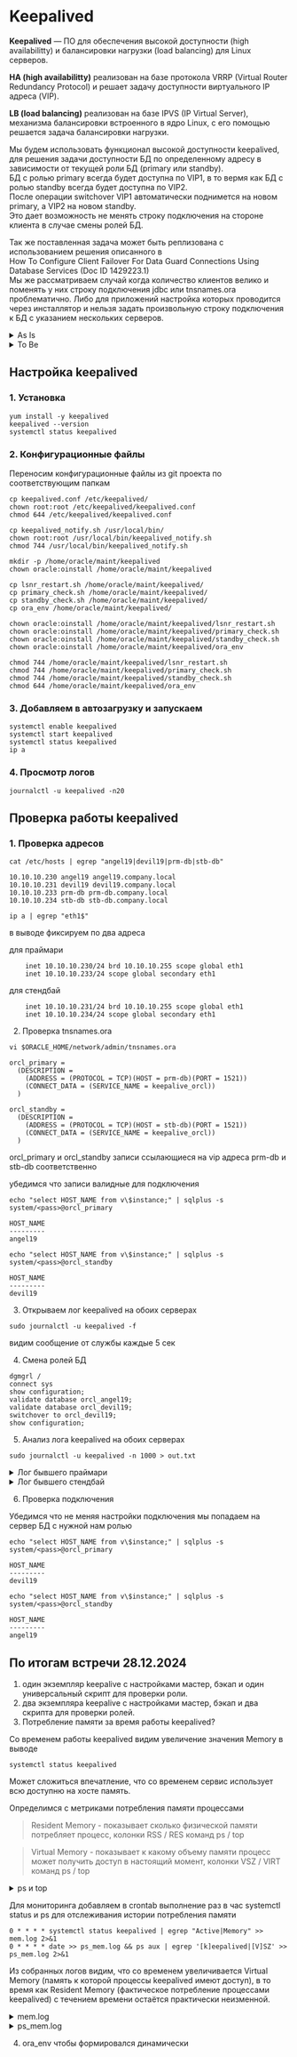 # Keepalived

**Keepalived** — ПО для обеспечения высокой доступности (high availabilitty) и балансировки нагрузки (load balancing) для Linux серверов.

**HA (high availabilitty)** реализован на базе протокола VRRP (Virtual Router Redundancy Protocol) и решает задачу доступности виртуального IP адреса (VIP).

**LB (load balancing)** реализован на базе IPVS (IP Virtual Server), механизма балансировки встроенного в ядро Linux, с его помощью решается задача балансировки нагрузки.

Мы будем использовать функционал высокой доступности keepalived, для решения задачи доступности БД по определенному адресу в зависимости от текущей роли БД (primary или standby). \
БД с ролью primary всегда будет доступна по VIP1, в то вермя как БД с ролью standby всегда будет доступна по VIP2. \
После операции switchover VIP1 автоматически поднимется на новом primary, а VIP2 на новом standby. \
Это дает возможность не менять строку подключения на стороне клиента в случае смены ролей БД.

Так же поставленная задача может быть реплизована с использованием решения описанного в \
How To Configure Client Failover For Data Guard Connections Using Database Services (Doc ID 1429223.1) \
Мы же рассматриваем случай когда количество клиентов велико и поменять у них строку подключения jdbc или tnsnames.ora проблематично.
Либо для приложений настройка которых проводится через инсталлятор и нельзя задать произвольную строку подключения к БД с указанием нескольких серверов.

<details><summary>As Is</summary>

![as_is](images/as_is.png)

* При смене ролей БД необходимо перенастраивать клиентов на подключение к новому серверу
* Клиенты которые подключались только на standby теперь подключаются на primary, тем самым создавая не запланированнную нагрузку
* Если клиенты имеют право подключения только на standby (триггер на профиль пользователя), то после смены ролей они будут получать ошибку пока не сменят строку подключения

</details>

<details><summary>To Be</summary>

![to_be](images/to_be.png)

* Каждый из серверов primary и standby имеет собственный VIP
* При смене ролей БД нужный VIP поднимается автоматически
* Не нужно менять строку подключения на клиентах, так как они настроены на "плавающий" VIP, который всегда соответствует роли БД

</details>

## Настройка keepalived

### 1. Установка

```shell
yum install -y keepalived
keepalived --version
systemctl status keepalived
```

### 2. Конфигурационные файлы

Переносим конфигурационные файлы из git проекта по соответствующим папкам

```shell
cp keepalived.conf /etc/keepalived/
chown root:root /etc/keepalived/keepalived.conf
chmod 644 /etc/keepalived/keepalived.conf

cp keepalived_notify.sh /usr/local/bin/
chown root:root /usr/local/bin/keepalived_notify.sh 
chmod 744 /usr/local/bin/keepalived_notify.sh

mkdir -p /home/oracle/maint/keepalived
chown oracle:oinstall /home/oracle/maint/keepalived

cp lsnr_restart.sh /home/oracle/maint/keepalived/
cp primary_check.sh /home/oracle/maint/keepalived/
cp standby_check.sh /home/oracle/maint/keepalived/
cp ora_env /home/oracle/maint/keepalived/

chown oracle:oinstall /home/oracle/maint/keepalived/lsnr_restart.sh
chown oracle:oinstall /home/oracle/maint/keepalived/primary_check.sh
chown oracle:oinstall /home/oracle/maint/keepalived/standby_check.sh
chown oracle:oinstall /home/oracle/maint/keepalived/ora_env

chmod 744 /home/oracle/maint/keepalived/lsnr_restart.sh
chmod 744 /home/oracle/maint/keepalived/primary_check.sh
chmod 744 /home/oracle/maint/keepalived/standby_check.sh
chmod 644 /home/oracle/maint/keepalived/ora_env
```

### 3. Добавляем в автозагрузку и запускаем

```shell
systemctl enable keepalived
systemctl start keepalived
systemctl status keepalived
ip a
```

### 4. Просмотр логов

```shell
journalctl -u keepalived -n20
```

## Проверка работы keepalived

### 1. Проверка адресов

```shell
cat /etc/hosts | egrep "angel19|devil19|prm-db|stb-db"

10.10.10.230 angel19 angel19.company.local
10.10.10.231 devil19 devil19.company.local
10.10.10.233 prm-db prm-db.company.local
10.10.10.234 stb-db stb-db.company.local
```

```shell
ip a | egrep "eth1$"
```

в выводе фиксируем по два адреса

для праймари
```shell
    inet 10.10.10.230/24 brd 10.10.10.255 scope global eth1
    inet 10.10.10.233/24 scope global secondary eth1
```

для стендбай
```shell
    inet 10.10.10.231/24 brd 10.10.10.255 scope global eth1
    inet 10.10.10.234/24 scope global secondary eth1
```

2. Проверка tnsnames.ora

```shell
vi $ORACLE_HOME/network/admin/tnsnames.ora

orcl_primary =
  (DESCRIPTION =
    (ADDRESS = (PROTOCOL = TCP)(HOST = prm-db)(PORT = 1521))
    (CONNECT_DATA = (SERVICE_NAME = keepalive_orcl))
  )

orcl_standby =
  (DESCRIPTION =
    (ADDRESS = (PROTOCOL = TCP)(HOST = stb-db)(PORT = 1521))
    (CONNECT_DATA = (SERVICE_NAME = keepalive_orcl))
  )
```

orcl_primary и orcl_standby записи ссылающиеся на vip адреса prm-db и stb-db соответственно 

убедимся что записи валидные для подключения

```shell
echo "select HOST_NAME from v\$instance;" | sqlplus -s system/<pass>@orcl_primary

HOST_NAME
---------
angel19

echo "select HOST_NAME from v\$instance;" | sqlplus -s system/<pass>@orcl_standby

HOST_NAME
---------
devil19

```

3. Открываем лог keepalived на обоих серверах

```shell
sudo journalctl -u keepalived -f
```

видим сообщение от службы каждые 5 сек

4. Смена ролей БД

```shell
dgmgrl /
connect sys
show configuration;
validate database orcl_angel19;
validate database orcl_devil19;
switchover to orcl_devil19;
show configuration;
```

5. Анализ лога keepalived на обоих серверах

```shell
sudo journalctl -u keepalived -n 1000 > out.txt
```

<details><summary>Лог бывшего праймари</summary>
<pre>
Dec 24 18:44:26 angel19 Keepalived_vrrp[1275]: /home/oracle/maint/keepalived/standby_check.sh exited with status 1 <b><-- так как роль БД primary, проверка standby_check возвращает ошибку</b>
Dec 24 18:44:31 angel19 Keepalived_vrrp[1275]: /home/oracle/maint/keepalived/standby_check.sh exited with status 1
Dec 24 18:44:36 angel19 Keepalived_vrrp[1275]: /home/oracle/maint/keepalived/standby_check.sh exited with status 1
Dec 24 18:44:41 angel19 Keepalived_vrrp[1275]: /home/oracle/maint/keepalived/standby_check.sh exited with status 1
Dec 24 18:44:46 angel19 Keepalived_vrrp[1275]: /home/oracle/maint/keepalived/standby_check.sh exited with status 1
Dec 24 18:44:52 angel19 Keepalived_vrrp[1275]: /home/oracle/maint/keepalived/primary_check.sh exited with status 255 <b><-- в момент смены ролей обе проверки</b> 
Dec 24 18:44:52 angel19 Keepalived_vrrp[1275]: /home/oracle/maint/keepalived/standby_check.sh exited with status 255 <b><-- возвращают код ошибки</b>
Dec 24 18:44:59 angel19 Keepalived_vrrp[1275]: /home/oracle/maint/keepalived/standby_check.sh exited with status 1
Dec 24 18:45:01 angel19 Keepalived_vrrp[1275]: /home/oracle/maint/keepalived/standby_check.sh exited with status 1
Dec 24 18:45:06 angel19 Keepalived_vrrp[1275]: /home/oracle/maint/keepalived/primary_check.sh exited with status 1
Dec 24 18:45:11 angel19 Keepalived_vrrp[1275]: /home/oracle/maint/keepalived/primary_check.sh exited with status 1
Dec 24 18:45:11 angel19 Keepalived_vrrp[1275]: VRRP_Script(primary_check) failed 
Dec 24 18:45:11 angel19 Keepalived_vrrp[1275]: VRRP_Script(standby_check) succeeded <b><-- смена ролей завершена, проверка standby_check теперь проходит успешно</b>
Dec 24 18:45:12 angel19 Keepalived_vrrp[1275]: VRRP_Instance(VIP_PRIMARY) Entering FAULT STATE
Dec 24 18:45:12 angel19 Keepalived_vrrp[1275]: VRRP_Instance(VIP_PRIMARY) removing protocol VIPs. <b><-- отключение vip адреса primary</b> 
Dec 24 18:45:12 angel19 Keepalived_vrrp[1275]: Opening script file /usr/local/bin/keepalived_notify.sh <b><-- вызов скрипта для рестарта листнера т.к. убрали ip</b>
Dec 24 18:45:12 angel19 Keepalived_vrrp[1275]: VRRP_Instance(VIP_PRIMARY) Now in FAULT state
Dec 24 18:45:12 angel19 su[55630]: (to oracle) root on none
Dec 24 18:45:13 angel19 Keepalived_vrrp[1275]: Kernel is reporting: interface eth1 UP
Dec 24 18:45:13 angel19 Keepalived_vrrp[1275]: VRRP_Instance(VIP_STANDBY): Transition to MASTER STATE
Dec 24 18:45:13 angel19 Keepalived_vrrp[1275]: VRRP_Instance(VIP_STANDBY) Transition to MASTER STATE
Dec 24 18:45:14 angel19 Keepalived_vrrp[1275]: VRRP_Instance(VIP_STANDBY) Entering MASTER STATE
Dec 24 18:45:14 angel19 Keepalived_vrrp[1275]: VRRP_Instance(VIP_STANDBY) setting protocol VIPs. <b><-- активация vip адреса standby</b>
Dec 24 18:45:14 angel19 Keepalived_vrrp[1275]: Sending gratuitous ARP on eth1 for 10.10.10.234
Dec 24 18:45:14 angel19 Keepalived_vrrp[1275]: VRRP_Instance(VIP_STANDBY) Sending/queueing gratuitous ARPs on eth1 for 10.10.10.234
Dec 24 18:45:14 angel19 Keepalived_vrrp[1275]: Sending gratuitous ARP on eth1 for 10.10.10.234
Dec 24 18:45:14 angel19 Keepalived_vrrp[1275]: Sending gratuitous ARP on eth1 for 10.10.10.234
Dec 24 18:45:14 angel19 Keepalived_vrrp[1275]: Sending gratuitous ARP on eth1 for 10.10.10.234
Dec 24 18:45:14 angel19 Keepalived_vrrp[1275]: Sending gratuitous ARP on eth1 for 10.10.10.234
Dec 24 18:45:14 angel19 Keepalived_vrrp[1275]: Opening script file /usr/local/bin/keepalived_notify.sh <b><-- вызов скрипта для рестарта листнера т.к. добавили ip</b>
Dec 24 18:45:14 angel19 su[55745]: (to oracle) root on none
Dec 24 18:45:16 angel19 Keepalived_vrrp[1275]: /home/oracle/maint/keepalived/primary_check.sh exited with status 1
Dec 24 18:45:19 angel19 Keepalived_vrrp[1275]: Sending gratuitous ARP on eth1 for 10.10.10.234
Dec 24 18:45:19 angel19 Keepalived_vrrp[1275]: VRRP_Instance(VIP_STANDBY) Sending/queueing gratuitous ARPs on eth1 for 10.10.10.234
Dec 24 18:45:19 angel19 Keepalived_vrrp[1275]: Sending gratuitous ARP on eth1 for 10.10.10.234
Dec 24 18:45:19 angel19 Keepalived_vrrp[1275]: Sending gratuitous ARP on eth1 for 10.10.10.234
Dec 24 18:45:19 angel19 Keepalived_vrrp[1275]: Sending gratuitous ARP on eth1 for 10.10.10.234
Dec 24 18:45:19 angel19 Keepalived_vrrp[1275]: Sending gratuitous ARP on eth1 for 10.10.10.234
Dec 24 18:45:21 angel19 Keepalived_vrrp[1275]: /home/oracle/maint/keepalived/primary_check.sh exited with status 1 <b><-- так как теперь роль БД standby, проверка primary_check возвращает ошибку</b>
Dec 24 18:45:26 angel19 Keepalived_vrrp[1275]: /home/oracle/maint/keepalived/primary_check.sh exited with status 1
Dec 24 18:45:31 angel19 Keepalived_vrrp[1275]: /home/oracle/maint/keepalived/primary_check.sh exited with status 1
</pre>
</details>

<details><summary>Лог бывшего стендбай</summary>
<pre>
Dec 24 18:44:15 devil19 Keepalived_vrrp[1285]: /home/oracle/maint/keepalived/primary_check.sh exited with status 1
Dec 24 18:44:20 devil19 Keepalived_vrrp[1285]: /home/oracle/maint/keepalived/primary_check.sh exited with status 1
Dec 24 18:44:25 devil19 Keepalived_vrrp[1285]: /home/oracle/maint/keepalived/primary_check.sh exited with status 1
Dec 24 18:44:30 devil19 Keepalived_vrrp[1285]: /home/oracle/maint/keepalived/primary_check.sh exited with status 1
Dec 24 18:44:35 devil19 Keepalived_vrrp[1285]: /home/oracle/maint/keepalived/primary_check.sh exited with status 1
Dec 24 18:44:41 devil19 Keepalived_vrrp[1285]: /home/oracle/maint/keepalived/primary_check.sh exited with status 255
Dec 24 18:44:41 devil19 Keepalived_vrrp[1285]: /home/oracle/maint/keepalived/standby_check.sh exited with status 255
Dec 24 18:44:45 devil19 Keepalived_vrrp[1285]: /home/oracle/maint/keepalived/standby_check.sh exited with status 1
Dec 24 18:44:45 devil19 Keepalived_vrrp[1285]: VRRP_Script(standby_check) failed
Dec 24 18:44:46 devil19 Keepalived_vrrp[1285]: VRRP_Instance(VIP_STANDBY) Entering FAULT STATE
Dec 24 18:44:46 devil19 Keepalived_vrrp[1285]: VRRP_Instance(VIP_STANDBY) removing protocol VIPs.
Dec 24 18:44:46 devil19 Keepalived_vrrp[1285]: Opening script file /usr/local/bin/keepalived_notify.sh
Dec 24 18:44:46 devil19 Keepalived_vrrp[1285]: VRRP_Instance(VIP_STANDBY) Now in FAULT state
Dec 24 18:44:46 devil19 su[57253]: (to oracle) root on none
Dec 24 18:44:50 devil19 Keepalived_vrrp[1285]: VRRP_Script(primary_check) succeeded
Dec 24 18:44:50 devil19 Keepalived_vrrp[1285]: /home/oracle/maint/keepalived/standby_check.sh exited with status 1
Dec 24 18:44:51 devil19 Keepalived_vrrp[1285]: VRRP_Instance(VIP_PRIMARY) Entering BACKUP STATE
Dec 24 18:44:51 devil19 Keepalived_vrrp[1285]: Opening script file /usr/local/bin/keepalived_notify.sh
Dec 24 18:44:51 devil19 su[57439]: (to oracle) root on none
Dec 24 18:44:55 devil19 Keepalived_vrrp[1285]: /home/oracle/maint/keepalived/standby_check.sh exited with status 1
Dec 24 18:45:00 devil19 Keepalived_vrrp[1285]: /home/oracle/maint/keepalived/standby_check.sh exited with status 1
Dec 24 18:45:05 devil19 Keepalived_vrrp[1285]: /home/oracle/maint/keepalived/standby_check.sh exited with status 1
Dec 24 18:45:10 devil19 Keepalived_vrrp[1285]: /home/oracle/maint/keepalived/standby_check.sh exited with status 1
Dec 24 18:45:12 devil19 Keepalived_vrrp[1285]: VRRP_Instance(VIP_PRIMARY) Transition to MASTER STATE
Dec 24 18:45:13 devil19 Keepalived_vrrp[1285]: VRRP_Instance(VIP_PRIMARY) Entering MASTER STATE
Dec 24 18:45:13 devil19 Keepalived_vrrp[1285]: VRRP_Instance(VIP_PRIMARY) setting protocol VIPs.
Dec 24 18:45:13 devil19 Keepalived_vrrp[1285]: Sending gratuitous ARP on eth1 for 10.10.10.233
Dec 24 18:45:13 devil19 Keepalived_vrrp[1285]: VRRP_Instance(VIP_PRIMARY) Sending/queueing gratuitous ARPs on eth1 for 10.10.10.233
Dec 24 18:45:13 devil19 Keepalived_vrrp[1285]: Sending gratuitous ARP on eth1 for 10.10.10.233
Dec 24 18:45:13 devil19 Keepalived_vrrp[1285]: Sending gratuitous ARP on eth1 for 10.10.10.233
Dec 24 18:45:13 devil19 Keepalived_vrrp[1285]: Sending gratuitous ARP on eth1 for 10.10.10.233
Dec 24 18:45:13 devil19 Keepalived_vrrp[1285]: Sending gratuitous ARP on eth1 for 10.10.10.233
Dec 24 18:45:13 devil19 Keepalived_vrrp[1285]: Opening script file /usr/local/bin/keepalived_notify.sh
Dec 24 18:45:13 devil19 su[57731]: (to oracle) root on none
Dec 24 18:45:15 devil19 Keepalived_vrrp[1285]: /home/oracle/maint/keepalived/standby_check.sh exited with status 1
Dec 24 18:45:18 devil19 Keepalived_vrrp[1285]: Sending gratuitous ARP on eth1 for 10.10.10.233
Dec 24 18:45:18 devil19 Keepalived_vrrp[1285]: VRRP_Instance(VIP_PRIMARY) Sending/queueing gratuitous ARPs on eth1 for 10.10.10.233
Dec 24 18:45:18 devil19 Keepalived_vrrp[1285]: Sending gratuitous ARP on eth1 for 10.10.10.233
Dec 24 18:45:18 devil19 Keepalived_vrrp[1285]: Sending gratuitous ARP on eth1 for 10.10.10.233
Dec 24 18:45:18 devil19 Keepalived_vrrp[1285]: Sending gratuitous ARP on eth1 for 10.10.10.233
Dec 24 18:45:18 devil19 Keepalived_vrrp[1285]: Sending gratuitous ARP on eth1 for 10.10.10.233
Dec 24 18:45:20 devil19 Keepalived_vrrp[1285]: /home/oracle/maint/keepalived/standby_check.sh exited with status 1
Dec 24 18:45:25 devil19 Keepalived_vrrp[1285]: /home/oracle/maint/keepalived/standby_check.sh exited with status 1
Dec 24 18:45:30 devil19 Keepalived_vrrp[1285]: /home/oracle/maint/keepalived/standby_check.sh exited with status 1
</pre>
</details>

6. Проверка подключения

Убедимся что не меняя настройки подключения мы попадаем на сервер БД с нужной нам ролью

```shell
echo "select HOST_NAME from v\$instance;" | sqlplus -s system/<pass>@orcl_primary

HOST_NAME
---------
devil19

echo "select HOST_NAME from v\$instance;" | sqlplus -s system/<pass>@orcl_standby

HOST_NAME
---------
angel19

```

## По итогам встречи 28.12.2024
1. один экземпляр keepalive с настройками мастер, бэкап и один универсальный скрипт для проверки роли.
2. два экземпляра keepalive с настройками мастер, бэкап и два скрипта для проверки ролей.
3. Потребление памяти за время работы keepalived?

Со временем работы keepalived видим увеличение значения Memory в выводе

```shell
systemctl status keepalived
```

Может сложиться впечатление, что со временем сервис использует всю доступню на хосте память.

Определимся с метриками потребления памяти процессами 

> Resident Memory - показывает сколько физической памяти потребляет процесс, колонки RSS / RES команд ps / top 

> Virtual Memory - показывает к какому объему памяти процесс может получить доступ в настоящий момент, колонки VSZ / VIRT команд ps / top

<details><summary>ps и top</summary>

```shell
ps aux | egrep '[k]eepalived|[V]SZ'
```

VSZ - virtual memory size of the process in KiB (1024-byte units)
RSS - resident set size, the non-swapped physical memory that a task has used (in kiloBytes)

```shell
top -o RES -c $(sudo pgrep keepalived | awk '{A = A " -p " $1} END {print A}')
```

VIRT  --  Virtual Memory Size (KiB)
          The  total  amount  of  virtual memory used by the task.  It includes all code, data and shared libraries plus pages that have been swapped out and pages that have been mapped but not used.

RES  --  Resident Memory Size (KiB)
         The non-swapped physical memory a task is using.

SHR  --  Shared Memory Size (KiB)
         The  amount of shared memory available to a task, not all of which is typically resident.  It simply reflects memory that could be potentially shared with other processes.

Соответствие парметров ps и top 
VSZ = VIRT
RSS = RES

</details>

Для мониторинга добавляем в crontab выполнение раз в час systemctl status и ps для отслеживания истории потребления памяти

```shell
0 * * * * systemctl status keepalived | egrep "Active|Memory" >> mem.log 2>&1
0 * * * * date >> ps_mem.log && ps aux | egrep '[k]eepalived|[V]SZ' >> ps_mem.log 2>&1
```

Из собранных логов видим, что со временем увеличивается Virtual Memory (память к которой процессы keepalived имеют доступ), в то время как Resident Memory (фактическое потребление процессами keepalived) с течением времени остаётся практически неизменной.

<details><summary>mem.log</summary>

```shell
for i in {1..7}; do egrep -A1 -m1 "$i day" mem.log; done

   Active: active (running) since Sat 2024-12-28 06:00:26 MSK; 1 day 1h ago
   Memory: 120.6M
   Active: active (running) since Sat 2024-12-28 06:00:26 MSK; 2 days ago
   Memory: 236.9M
   Active: active (running) since Sat 2024-12-28 06:00:26 MSK; 3 days ago
   Memory: 306.1M
   Active: active (running) since Sat 2024-12-28 06:00:26 MSK; 4 days ago
   Memory: 362.6M
   Active: active (running) since Sat 2024-12-28 06:00:26 MSK; 5 days ago
   Memory: 379.8M
   Active: active (running) since Sat 2024-12-28 06:00:26 MSK; 6 days ago
   Memory: 435.3M

for i in {0..7}; do egrep -A1 -m1 "weeks $i day" mem.log; done

   Active: active (running) since Sat 2024-12-28 06:00:26 MSK; 1 weeks 0 days ago
   Memory: 429.2M
   Active: active (running) since Sat 2024-12-28 06:00:26 MSK; 1 weeks 1 days ago
   Memory: 435.5M
   Active: active (running) since Sat 2024-12-28 06:00:26 MSK; 1 weeks 2 days ago
   Memory: 458.0M
   Active: active (running) since Sat 2024-12-28 06:00:26 MSK; 1 weeks 3 days ago
   Memory: 457.6M
   Active: active (running) since Sat 2024-12-28 06:00:26 MSK; 1 weeks 4 days ago
   Memory: 479.6M
   Active: active (running) since Sat 2024-12-28 06:00:26 MSK; 1 weeks 5 days ago
   Memory: 436.1M

```
</details>

<details><summary>ps_mem.log</summary>

```shell
egrep -A4 "09:00:[0-9][0-9] MSK" ps_mem.log | egrep -v "/bin/sh|systemctl"

Sun Dec 29 09:00:01 MSK 2024
USER        PID %CPU %MEM    VSZ   RSS TTY      STAT START   TIME COMMAND
root      23145  0.0  0.0 123032  1836 ?        Ss   Dec28   0:07 /usr/sbin/keepalived -D
--
Mon Dec 30 09:00:01 MSK 2024
USER        PID %CPU %MEM    VSZ   RSS TTY      STAT START   TIME COMMAND
root      23145  0.0  0.0 123032  1836 ?        Ss   Dec28   0:14 /usr/sbin/keepalived -D
root      23146  0.0  0.1 125156  7312 ?        S    Dec28   0:12 /usr/sbin/keepalived -D
root      23147  0.0  0.1 125156  6088 ?        S    Dec28   2:04 /usr/sbin/keepalived -D
--
Tue Dec 31 09:00:01 MSK 2024
USER        PID %CPU %MEM    VSZ   RSS TTY      STAT START   TIME COMMAND
root      23145  0.0  0.0 123032  1836 ?        Ss   Dec28   0:20 /usr/sbin/keepalived -D
root      23146  0.0  0.1 125156  7308 ?        S    Dec28   0:18 /usr/sbin/keepalived -D
root      23147  0.0  0.1 125156  6084 ?        S    Dec28   3:03 /usr/sbin/keepalived -D
--
Wed Jan  1 09:00:01 MSK 2025
USER        PID %CPU %MEM    VSZ   RSS TTY      STAT START   TIME COMMAND
root      23145  0.0  0.0 123032  1688 ?        Ss    2024   0:27 /usr/sbin/keepalived -D
root      23146  0.0  0.1 125156  7084 ?        S     2024   0:25 /usr/sbin/keepalived -D
root      23147  0.0  0.1 125156  5852 ?        S     2024   4:00 /usr/sbin/keepalived -D
--
Thu Jan  2 09:00:01 MSK 2025
USER        PID %CPU %MEM    VSZ   RSS TTY      STAT START   TIME COMMAND
root      23145  0.0  0.0 123032  1688 ?        Ss    2024   0:34 /usr/sbin/keepalived -D
root      23146  0.0  0.1 125156  7084 ?        S     2024   0:31 /usr/sbin/keepalived -D
--
Fri Jan  3 09:00:01 MSK 2025
USER        PID %CPU %MEM    VSZ   RSS TTY      STAT START   TIME COMMAND
root      23145  0.0  0.0 123032  1688 ?        Ss    2024   0:41 /usr/sbin/keepalived -D
root      23146  0.0  0.1 125156  7084 ?        S     2024   0:39 /usr/sbin/keepalived -D
root      23147  0.0  0.1 125156  5852 ?        S     2024   6:00 /usr/sbin/keepalived -D
--
Sat Jan  4 09:00:01 MSK 2025
USER        PID %CPU %MEM    VSZ   RSS TTY      STAT START   TIME COMMAND
root      23145  0.0  0.0 123032  1688 ?        Ss    2024   0:48 /usr/sbin/keepalived -D
root      23146  0.0  0.1 125156  7084 ?        S     2024   0:45 /usr/sbin/keepalived -D
root      23147  0.0  0.1 125156  5852 ?        S     2024   6:57 /usr/sbin/keepalived -D
--
Sun Jan  5 09:00:01 MSK 2025
USER        PID %CPU %MEM    VSZ   RSS TTY      STAT START   TIME COMMAND
root      23145  0.0  0.0 123032  1688 ?        Ss    2024   0:56 /usr/sbin/keepalived -D
root      23146  0.0  0.1 125156  7084 ?        S     2024   0:52 /usr/sbin/keepalived -D
root      23147  0.0  0.1 125156  5876 ?        S     2024   7:54 /usr/sbin/keepalived -D
--
Mon Jan  6 09:00:01 MSK 2025
USER        PID %CPU %MEM    VSZ   RSS TTY      STAT START   TIME COMMAND
root      23145  0.0  0.0 123032  1688 ?        Ss    2024   1:03 /usr/sbin/keepalived -D
root      23146  0.0  0.1 125156  7084 ?        S     2024   1:00 /usr/sbin/keepalived -D
root      23147  0.0  0.1 125156  5876 ?        S     2024   8:53 /usr/sbin/keepalived -D
--
Tue Jan  7 09:00:01 MSK 2025
USER        PID %CPU %MEM    VSZ   RSS TTY      STAT START   TIME COMMAND
root      23145  0.0  0.0 123032  1688 ?        Ss    2024   1:09 /usr/sbin/keepalived -D
root      23146  0.0  0.1 125156  7084 ?        S     2024   1:07 /usr/sbin/keepalived -D
root      23147  0.0  0.1 125156  5876 ?        S     2024   9:53 /usr/sbin/keepalived -D
--
Wed Jan  8 09:00:01 MSK 2025
USER        PID %CPU %MEM    VSZ   RSS TTY      STAT START   TIME COMMAND
root      23145  0.0  0.0 123032  1688 ?        Ss    2024   1:16 /usr/sbin/keepalived -D
root      23146  0.0  0.1 125156  7084 ?        S     2024   1:14 /usr/sbin/keepalived -D
root      23147  0.0  0.1 125156  5876 ?        S     2024  10:55 /usr/sbin/keepalived -D

```
</details>

4. ora_env чтобы формировался динамически 